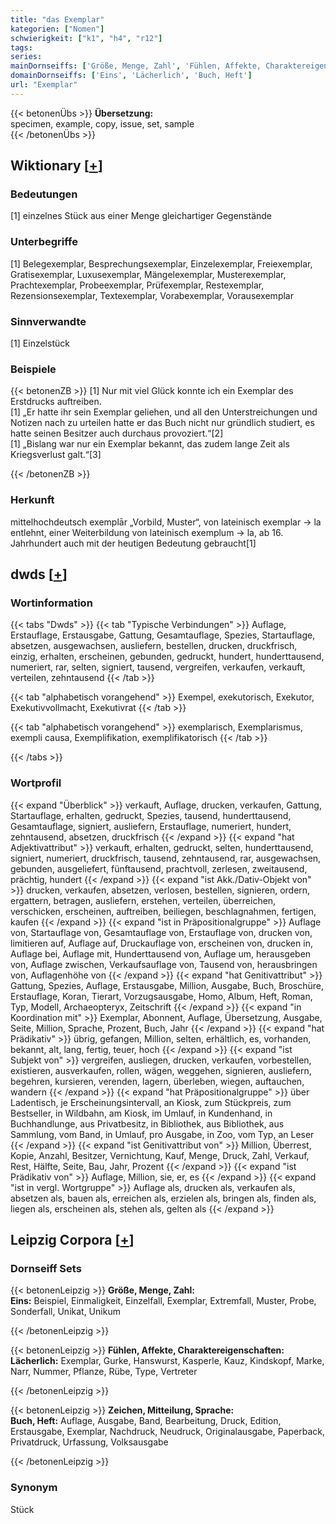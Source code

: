 ```yaml
---
title: "das Exemplar"
kategorien: ["Nomen"]
schwierigkeit: ["k1", "h4", "r12"]
tags:
series:
mainDornseiffs: ['Größe, Menge, Zahl', 'Fühlen, Affekte, Charaktereigenschaften', 'Zeichen, Mitteilung, Sprache']
domainDornseiffs: ['Eins', 'Lächerlich', 'Buch, Heft']
url: "Exemplar"
---
```


{{< betonenÜbs >}}
**Übersetzung:**  
specimen, example, copy, issue, set, sample  
{{< /betonenÜbs >}}

## Wiktionary [[+](https://de.wiktionary.org/wiki/Exemplar)]

### Bedeutungen
[1] einzelnes Stück aus einer Menge gleichartiger Gegenstände  

### Unterbegriffe
[1] Belegexemplar, Besprechungsexemplar, Einzelexemplar, Freiexemplar, Gratisexemplar, Luxusexemplar, Mängelexemplar, Musterexemplar, Prachtexemplar, Probeexemplar, Prüfexemplar, Restexemplar, Rezensionsexemplar, Textexemplar, Vorabexemplar, Vorausexemplar  

### Sinnverwandte
[1] Einzelstück  

### Beispiele
{{< betonenZB >}}
[1] Nur mit viel Glück konnte ich ein Exemplar des Erstdrucks auftreiben.  
[1] „Er hatte ihr sein Exemplar geliehen, und all den Unterstreichungen und Notizen nach zu urteilen hatte er das Buch nicht nur gründlich studiert, es hatte seinen Besitzer auch durchaus provoziert.“[2]  
[1] „Bislang war nur ein Exemplar bekannt, das zudem lange Zeit als Kriegsverlust galt.“[3]  

{{< /betonenZB >}}
### Herkunft
mittelhochdeutsch exemplār „Vorbild, Muster“, von lateinisch exemplar → la entlehnt, einer Weiterbildung von lateinisch exemplum → la, ab 16. Jahrhundert auch mit der heutigen Bedeutung gebraucht[1]  



## dwds [[+](https://www.dwds.de/wb/Exemplar)]

### Wortinformation
{{< tabs "Dwds" >}}
{{< tab "Typische Verbindungen" >}}
Auflage, Erstauflage, Erstausgabe, Gattung, Gesamtauflage, Spezies, Startauflage, absetzen, ausgewachsen, ausliefern, bestellen, drucken, druckfrisch, einzig, erhalten, erscheinen, gebunden, gedruckt, hundert, hunderttausend, numeriert, rar, selten, signiert, tausend, vergreifen, verkaufen, verkauft, verteilen, zehntausend
{{< /tab >}}

{{< tab "alphabetisch vorangehend" >}}
Exempel, exekutorisch, Exekutor, Exekutivvollmacht, Exekutivrat
{{< /tab >}}

{{< tab "alphabetisch vorangehend" >}}
exemplarisch, Exemplarismus, exempli causa, Exemplifikation, exemplifikatorisch
{{< /tab >}}

{{< /tabs >}}

### Wortprofil
{{< expand "Überblick" >}} verkauft, Auflage, drucken, verkaufen, Gattung, Startauflage, erhalten, gedruckt, Spezies, tausend, hunderttausend, Gesamtauflage, signiert, ausliefern, Erstauflage, numeriert, hundert, zehntausend, absetzen, druckfrisch {{< /expand >}}
{{< expand "hat Adjektivattribut" >}} verkauft, erhalten, gedruckt, selten, hunderttausend, signiert, numeriert, druckfrisch, tausend, zehntausend, rar, ausgewachsen, gebunden, ausgeliefert, fünftausend, prachtvoll, zerlesen, zweitausend, prächtig, hundert {{< /expand >}}
{{< expand "ist Akk./Dativ-Objekt von" >}} drucken, verkaufen, absetzen, verlosen, bestellen, signieren, ordern, ergattern, betragen, ausliefern, erstehen, verteilen, überreichen, verschicken, erscheinen, auftreiben, beiliegen, beschlagnahmen, fertigen, kaufen {{< /expand >}}
{{< expand "ist in Präpositionalgruppe" >}} Auflage von, Startauflage von, Gesamtauflage von, Erstauflage von, drucken von, limitieren auf, Auflage auf, Druckauflage von, erscheinen von, drucken in, Auflage bei, Auflage mit, Hunderttausend von, Auflage um, herausgeben von, Auflage zwischen, Verkaufsauflage von, Tausend von, herausbringen von, Auflagenhöhe von {{< /expand >}}
{{< expand "hat Genitivattribut" >}} Gattung, Spezies, Auflage, Erstausgabe, Million, Ausgabe, Buch, Broschüre, Erstauflage, Koran, Tierart, Vorzugsausgabe, Homo, Album, Heft, Roman, Typ, Modell, Archaeopteryx, Zeitschrift {{< /expand >}}
{{< expand "in Koordination mit" >}} Exemplar, Abonnent, Auflage, Übersetzung, Ausgabe, Seite, Million, Sprache, Prozent, Buch, Jahr {{< /expand >}}
{{< expand "hat Prädikativ" >}} übrig, gefangen, Million, selten, erhältlich, es, vorhanden, bekannt, alt, lang, fertig, teuer, hoch {{< /expand >}}
{{< expand "ist Subjekt von" >}} vergreifen, ausliegen, drucken, verkaufen, vorbestellen, existieren, ausverkaufen, rollen, wägen, weggehen, signieren, ausliefern, begehren, kursieren, verenden, lagern, überleben, wiegen, auftauchen, wandern {{< /expand >}}
{{< expand "hat Präpositionalgruppe" >}} über Ladentisch, je Erscheinungsintervall, an Kiosk, zum Stückpreis, zum Bestseller, in Wildbahn, am Kiosk, im Umlauf, in Kundenhand, in Buchhandlunge, aus Privatbesitz, in Bibliothek, aus Bibliothek, aus Sammlung, vom Band, in Umlauf, pro Ausgabe, in Zoo, vom Typ, an Leser {{< /expand >}}
{{< expand "ist Genitivattribut von" >}} Million, Überrest, Kopie, Anzahl, Besitzer, Vernichtung, Kauf, Menge, Druck, Zahl, Verkauf, Rest, Hälfte, Seite, Bau, Jahr, Prozent {{< /expand >}}
{{< expand "ist Prädikativ von" >}} Auflage, Million, sie, er, es {{< /expand >}}
{{< expand "ist in vergl. Wortgruppe" >}} Auflage als, drucken als, verkaufen als, absetzen als, bauen als, erreichen als, erzielen als, bringen als, finden als, liegen als, erscheinen als, stehen als, gelten als {{< /expand >}}

## Leipzig Corpora [[+](https://corpora.uni-leipzig.de/en/res?word=Exemplar&corpusId=deu_newscrawl-public_2018)]

### Dornseiff Sets
{{< betonenLeipzig >}}
**Größe, Menge, Zahl:**  
**Eins:** Beispiel, Einmaligkeit, Einzelfall, Exemplar, Extremfall, Muster, Probe, Sonderfall, Unikat, Unikum  

{{< /betonenLeipzig >}}


{{< betonenLeipzig >}}
**Fühlen, Affekte, Charaktereigenschaften:**  
**Lächerlich:** Exemplar, Gurke, Hanswurst, Kasperle, Kauz, Kindskopf, Marke, Narr, Nummer, Pflanze, Rübe, Type, Vertreter  

{{< /betonenLeipzig >}}


{{< betonenLeipzig >}}
**Zeichen, Mitteilung, Sprache:**  
**Buch, Heft:** Auflage, Ausgabe, Band, Bearbeitung, Druck, Edition, Erstausgabe, Exemplar, Nachdruck, Neudruck, Originalausgabe, Paperback, Privatdruck, Urfassung, Volksausgabe  

{{< /betonenLeipzig >}}

### Synonym
Stück

